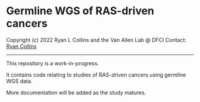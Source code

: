 # Germline WGS of RAS-driven cancers  

Copyright (c) 2022 Ryan L Collins and the Van Allen Lab @ DFCI
Contact: [Ryan Collins](mailto:Ryan_Collins@dfci.harvard.edu)

---  

This repository is a work-in-progress.  

It contains code relating to studies of RAS-driven cancers using germline WGS data.  

More documentation will be added as the study matures.  
